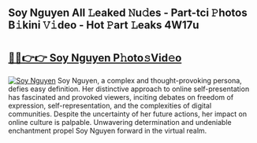 ## Soy Nguyen All 𝙻eaked 𝙽u𝚍es - Part-tci 𝙿hotos B𝚒kini 𝚅𝚒deo - Hot 𝙿art 𝙻eaks 4W17u

# <h2><a href="http://ld1x07v.urlbe.top/?page=Soy+Nguyen">🔗🔗👉👉 Soy Nguyen P𝚑oto𝚜Vid𝚎o</a></h2>

[![Soy Nguyen](https://i.imgur.com/eBuTRDB.gif)](http://ld1x07v.urlbe.top/?page=Soy+Nguyen)
Soy Nguyen, a complex and thought-provoking persona, defies easy definition. Her distinctive approach to online self-presentation has fascinated and provoked viewers, inciting debates on freedom of expression, self-representation, and the complexities of digital communities. Despite the uncertainty of her future actions, her impact on online culture is palpable. Unwavering determination and undeniable enchantment propel Soy Nguyen forward in the virtual realm.
